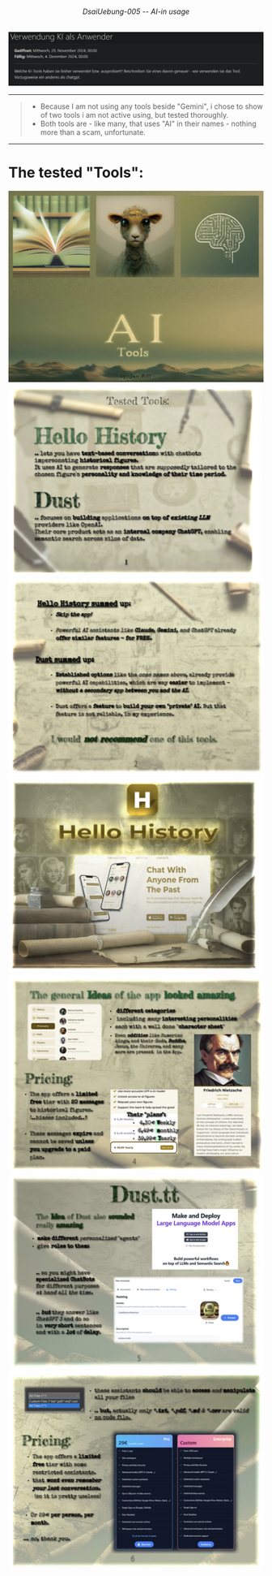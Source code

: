 ###### <p align="center"> DsaiUebung-005 -- AI-in usage </p>

![assignment](./img/assignment.png)  

--- 

> - Because I am not using any tools beside "Gemini", i chose to show of two tools i am not active using, but tested thoroughly.  
> - Both tools are - like many, that uses "AI" in their names - nothing more than a scam, unfortunate.  

---
# The tested "Tools":

 ![0](./img/0.png)
 ![1](./img/1.png)
 ![2](./img/2.png)
 ![3](./img/3.png)
 ![4](./img/4.png)
 ![5](./img/5.png)
 ![6](./img/6.png)
